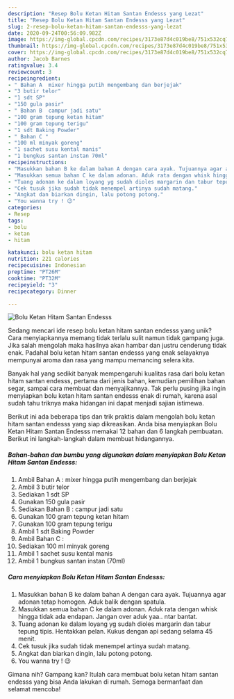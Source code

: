```yaml
---
description: "Resep Bolu Ketan Hitam Santan Endesss yang Lezat"
title: "Resep Bolu Ketan Hitam Santan Endesss yang Lezat"
slug: 2-resep-bolu-ketan-hitam-santan-endesss-yang-lezat
date: 2020-09-24T00:56:09.982Z
image: https://img-global.cpcdn.com/recipes/3173e87d4c019be8/751x532cq70/bolu-ketan-hitam-santan-endesss-foto-resep-utama.jpg
thumbnail: https://img-global.cpcdn.com/recipes/3173e87d4c019be8/751x532cq70/bolu-ketan-hitam-santan-endesss-foto-resep-utama.jpg
cover: https://img-global.cpcdn.com/recipes/3173e87d4c019be8/751x532cq70/bolu-ketan-hitam-santan-endesss-foto-resep-utama.jpg
author: Jacob Barnes
ratingvalue: 3.4
reviewcount: 3
recipeingredient:
- " Bahan A  mixer hingga putih mengembang dan berjejak"
- "3 butir telor"
- "1 sdt SP"
- "150 gula pasir"
- " Bahan B  campur jadi satu"
- "100 gram tepung ketan hitam"
- "100 gram tepung terigu"
- "1 sdt Baking Powder"
- " Bahan C "
- "100 ml minyak goreng"
- "1 sachet susu kental manis"
- "1 bungkus santan instan 70ml"
recipeinstructions:
- "Masukkan bahan B ke dalam bahan A dengan cara ayak. Tujuannya agar adonan tetap homogen. Aduk balik dengan spatula."
- "Masukkan semua bahan C ke dalam adonan. Aduk rata dengan whisk hingga tidak ada endapan. Jangan over aduk yaa.. ntar bantat."
- "Tuang adonan ke dalam loyang yg sudah dioles margarin dan tabur tepung tipis. Hentakkan pelan. Kukus dengan api sedang selama 45 menit."
- "Cek tusuk jika sudah tidak menempel artinya sudah matang."
- "Angkat dan biarkan dingin, lalu potong potong."
- "You wanna try ! 😉"
categories:
- Resep
tags:
- bolu
- ketan
- hitam

katakunci: bolu ketan hitam 
nutrition: 221 calories
recipecuisine: Indonesian
preptime: "PT26M"
cooktime: "PT32M"
recipeyield: "3"
recipecategory: Dinner

---
```



![Bolu Ketan Hitam Santan Endesss](https://img-global.cpcdn.com/recipes/3173e87d4c019be8/751x532cq70/bolu-ketan-hitam-santan-endesss-foto-resep-utama.jpg)

Sedang mencari ide resep bolu ketan hitam santan endesss yang unik? Cara menyiapkannya memang tidak terlalu sulit namun tidak gampang juga. Jika salah mengolah maka hasilnya akan hambar dan justru cenderung tidak enak. Padahal bolu ketan hitam santan endesss yang enak selayaknya mempunyai aroma dan rasa yang mampu memancing selera kita.

Banyak hal yang sedikit banyak mempengaruhi kualitas rasa dari bolu ketan hitam santan endesss, pertama dari jenis bahan, kemudian pemilihan bahan segar, sampai cara membuat dan menyajikannya. Tak perlu pusing jika ingin menyiapkan bolu ketan hitam santan endesss enak di rumah, karena asal sudah tahu triknya maka hidangan ini dapat menjadi sajian istimewa.




Berikut ini ada beberapa tips dan trik praktis dalam mengolah bolu ketan hitam santan endesss yang siap dikreasikan. Anda bisa menyiapkan Bolu Ketan Hitam Santan Endesss memakai 12 bahan dan 6 langkah pembuatan. Berikut ini langkah-langkah dalam membuat hidangannya.

<!--inarticleads1-->

##### Bahan-bahan dan bumbu yang digunakan dalam menyiapkan Bolu Ketan Hitam Santan Endesss:

1. Ambil  Bahan A : mixer hingga putih mengembang dan berjejak
1. Ambil 3 butir telor
1. Sediakan 1 sdt SP
1. Gunakan 150 gula pasir
1. Sediakan  Bahan B : campur jadi satu
1. Gunakan 100 gram tepung ketan hitam
1. Gunakan 100 gram tepung terigu
1. Ambil 1 sdt Baking Powder
1. Ambil  Bahan C :
1. Sediakan 100 ml minyak goreng
1. Ambil 1 sachet susu kental manis
1. Ambil 1 bungkus santan instan (70ml)




<!--inarticleads2-->

##### Cara menyiapkan Bolu Ketan Hitam Santan Endesss:

1. Masukkan bahan B ke dalam bahan A dengan cara ayak. Tujuannya agar adonan tetap homogen. Aduk balik dengan spatula.
1. Masukkan semua bahan C ke dalam adonan. Aduk rata dengan whisk hingga tidak ada endapan. Jangan over aduk yaa.. ntar bantat.
1. Tuang adonan ke dalam loyang yg sudah dioles margarin dan tabur tepung tipis. Hentakkan pelan. Kukus dengan api sedang selama 45 menit.
1. Cek tusuk jika sudah tidak menempel artinya sudah matang.
1. Angkat dan biarkan dingin, lalu potong potong.
1. You wanna try ! 😉




Gimana nih? Gampang kan? Itulah cara membuat bolu ketan hitam santan endesss yang bisa Anda lakukan di rumah. Semoga bermanfaat dan selamat mencoba!
